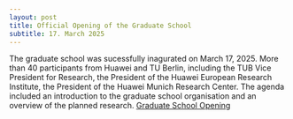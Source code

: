 ```yaml
---
layout: post
title: Official Opening of the Graduate School
subtitle: 17. March 2025
---
```


The graduate school was sucessfully inagurated on March 17, 2025. More than 40 participants from Huawei and TU Berlin, including the TUB Vice President for Research, the President of the Huawei European Research Institute, the President of the Huawei Munich Research Center. The agenda included an introduction to the graduate school organisation and an overview of the planned research.
[Graduate School Opening](https://huaweitubgraduateschool.github.io/opening/)

